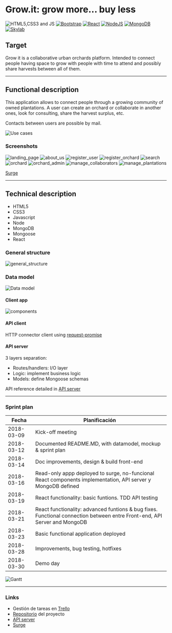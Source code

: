 # Grow.it: grow more... buy less

![HTML5,CSS3 and JS](doc/images/html5-css3-js.png)          [![Bootstrap](doc/images/bootstrap.png)](http://getbootstrap.com/)          [![React](doc/images/react.png)](https://facebook.github.io/react/)          [![NodeJS](doc/images/nodejs.png)](https://nodejs.org/)          [![MongoDB](doc/images/mongodb.png)](https://www.mongodb.com/)          [![Skylab](doc/images/skylab-56.png)](http://www.skylabcoders.com/)  

## Target

Grow it is a collaborative urban orchards platform. Intended to connect people having space to grow with people with time to attend and possibly share harvests between  all of them.

-------------------------------------------------------


## Functional description

This application allows to connect people through a growing community of owned plantations. A user can create an orchard or collaborate in another ones, look for consulting, share the harvest surplus, etc.

Contacts between users are possible by mail.

![Use cases](doc/images/funtional_description.png)


### Screenshots

![landing_page](doc/images/landing_page.png)
![about_us](doc/images/about_us.png)
![register_user](doc/images/register_user.png)
![register_orchard](doc/images/register_orchard.png)
![search](doc/images/search.png)
![orchard](doc/images/orchard.png)
![orchard_admin](doc/images/orchard_admin.png)
![manage_collaborators](doc/images/manage_collaborators.png)
![manage_plantations](doc/images/manage_plantations.png)

[Surge](http://growit.surge.sh)

-------------------------------------------------------


## Technical description

* HTML5
* CSS3
* Javascript
* Node
* MongoDB
* Mongoose
* React

### General structure
![general_structure](doc/images/general_structure.png)

### Data model
![Data model](doc/images/Data_model.png)

#### Client app
![components](doc/images/components.png)

#### API client
HTTP connector client using [request-promise](https://github.com/request/request-promise)

#### API server
3 layers separation:
* Routes/handlers: I/O layer
* Logic: implement business logic
* Models: define Mongoose schemas

API reference detailed in [API server](https://github.com/csd0/REST-API-Server)



-------------------------------------------------------


### Sprint plan

|    Fecha   |  Planificación  |
|------------|-----------------|
| 2018-03-09 | Kick-off meeting | 
| 2018-03-12 | Documented README.MD, with datamodel, mockup & sprint plan | 
| 2018-03-14 | Doc improvements, design & build front-end | 
| 2018-03-16 | Read-only appp deployed to surge, no-funcional React components implementation, API server y MongoDB defined| 
| 2018-03-19 | React functionality: basic funtions. TDD API testing | 
| 2018-03-21 | React functionality: advanced funtions & bug fixes. Functional connection between entre Front-end, API Server and MongoDB | 
| 2018-03-23 | Basic functional application deployed | 
| 2018-03-28 | Improvements, bug testing, hotfixes | 
| 2018-03-30 | Demo day | 

![Gantt](doc/images/Gantt.png)

-------------------------------------------------------


### Links
* Gestión de tareas en [Trello](https://trello.com/b/tXKaT7at)
* [Repositorio](https://github.com/csd0/Grow.it) del proyecto
* [API server](https://github.com/csd0/REST-API-Server)
* [Surge](http://growit.surge.sh)
